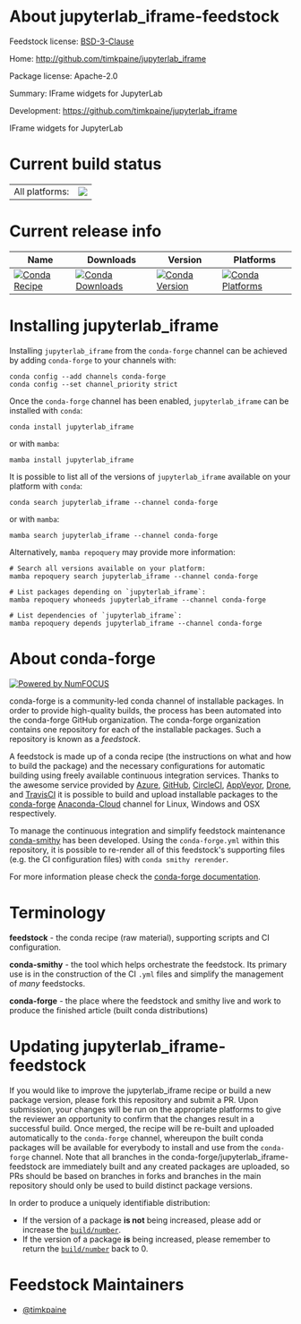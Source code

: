 About jupyterlab_iframe-feedstock
=================================

Feedstock license: [BSD-3-Clause](https://github.com/conda-forge/jupyterlab_iframe-feedstock/blob/main/LICENSE.txt)

Home: http://github.com/timkpaine/jupyterlab_iframe

Package license: Apache-2.0

Summary: IFrame widgets for JupyterLab

Development: https://github.com/timkpaine/jupyterlab_iframe

IFrame widgets for JupyterLab


Current build status
====================


<table><tr><td>All platforms:</td>
    <td>
      <a href="https://dev.azure.com/conda-forge/feedstock-builds/_build/latest?definitionId=9631&branchName=main">
        <img src="https://dev.azure.com/conda-forge/feedstock-builds/_apis/build/status/jupyterlab_iframe-feedstock?branchName=main">
      </a>
    </td>
  </tr>
</table>

Current release info
====================

| Name | Downloads | Version | Platforms |
| --- | --- | --- | --- |
| [![Conda Recipe](https://img.shields.io/badge/recipe-jupyterlab_iframe-green.svg)](https://anaconda.org/conda-forge/jupyterlab_iframe) | [![Conda Downloads](https://img.shields.io/conda/dn/conda-forge/jupyterlab_iframe.svg)](https://anaconda.org/conda-forge/jupyterlab_iframe) | [![Conda Version](https://img.shields.io/conda/vn/conda-forge/jupyterlab_iframe.svg)](https://anaconda.org/conda-forge/jupyterlab_iframe) | [![Conda Platforms](https://img.shields.io/conda/pn/conda-forge/jupyterlab_iframe.svg)](https://anaconda.org/conda-forge/jupyterlab_iframe) |

Installing jupyterlab_iframe
============================

Installing `jupyterlab_iframe` from the `conda-forge` channel can be achieved by adding `conda-forge` to your channels with:

```
conda config --add channels conda-forge
conda config --set channel_priority strict
```

Once the `conda-forge` channel has been enabled, `jupyterlab_iframe` can be installed with `conda`:

```
conda install jupyterlab_iframe
```

or with `mamba`:

```
mamba install jupyterlab_iframe
```

It is possible to list all of the versions of `jupyterlab_iframe` available on your platform with `conda`:

```
conda search jupyterlab_iframe --channel conda-forge
```

or with `mamba`:

```
mamba search jupyterlab_iframe --channel conda-forge
```

Alternatively, `mamba repoquery` may provide more information:

```
# Search all versions available on your platform:
mamba repoquery search jupyterlab_iframe --channel conda-forge

# List packages depending on `jupyterlab_iframe`:
mamba repoquery whoneeds jupyterlab_iframe --channel conda-forge

# List dependencies of `jupyterlab_iframe`:
mamba repoquery depends jupyterlab_iframe --channel conda-forge
```


About conda-forge
=================

[![Powered by
NumFOCUS](https://img.shields.io/badge/powered%20by-NumFOCUS-orange.svg?style=flat&colorA=E1523D&colorB=007D8A)](https://numfocus.org)

conda-forge is a community-led conda channel of installable packages.
In order to provide high-quality builds, the process has been automated into the
conda-forge GitHub organization. The conda-forge organization contains one repository
for each of the installable packages. Such a repository is known as a *feedstock*.

A feedstock is made up of a conda recipe (the instructions on what and how to build
the package) and the necessary configurations for automatic building using freely
available continuous integration services. Thanks to the awesome service provided by
[Azure](https://azure.microsoft.com/en-us/services/devops/), [GitHub](https://github.com/),
[CircleCI](https://circleci.com/), [AppVeyor](https://www.appveyor.com/),
[Drone](https://cloud.drone.io/welcome), and [TravisCI](https://travis-ci.com/)
it is possible to build and upload installable packages to the
[conda-forge](https://anaconda.org/conda-forge) [Anaconda-Cloud](https://anaconda.org/)
channel for Linux, Windows and OSX respectively.

To manage the continuous integration and simplify feedstock maintenance
[conda-smithy](https://github.com/conda-forge/conda-smithy) has been developed.
Using the ``conda-forge.yml`` within this repository, it is possible to re-render all of
this feedstock's supporting files (e.g. the CI configuration files) with ``conda smithy rerender``.

For more information please check the [conda-forge documentation](https://conda-forge.org/docs/).

Terminology
===========

**feedstock** - the conda recipe (raw material), supporting scripts and CI configuration.

**conda-smithy** - the tool which helps orchestrate the feedstock.
                   Its primary use is in the construction of the CI ``.yml`` files
                   and simplify the management of *many* feedstocks.

**conda-forge** - the place where the feedstock and smithy live and work to
                  produce the finished article (built conda distributions)


Updating jupyterlab_iframe-feedstock
====================================

If you would like to improve the jupyterlab_iframe recipe or build a new
package version, please fork this repository and submit a PR. Upon submission,
your changes will be run on the appropriate platforms to give the reviewer an
opportunity to confirm that the changes result in a successful build. Once
merged, the recipe will be re-built and uploaded automatically to the
`conda-forge` channel, whereupon the built conda packages will be available for
everybody to install and use from the `conda-forge` channel.
Note that all branches in the conda-forge/jupyterlab_iframe-feedstock are
immediately built and any created packages are uploaded, so PRs should be based
on branches in forks and branches in the main repository should only be used to
build distinct package versions.

In order to produce a uniquely identifiable distribution:
 * If the version of a package **is not** being increased, please add or increase
   the [``build/number``](https://docs.conda.io/projects/conda-build/en/latest/resources/define-metadata.html#build-number-and-string).
 * If the version of a package **is** being increased, please remember to return
   the [``build/number``](https://docs.conda.io/projects/conda-build/en/latest/resources/define-metadata.html#build-number-and-string)
   back to 0.

Feedstock Maintainers
=====================

* [@timkpaine](https://github.com/timkpaine/)

